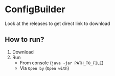 # ConfigBuilder

Look at the releases to get direct link to download

## How to run?

1. Download
1. Run
    * From console (`java -jar PATH_TO_FILE`)
    * Via `Open by` (`Open with`)
